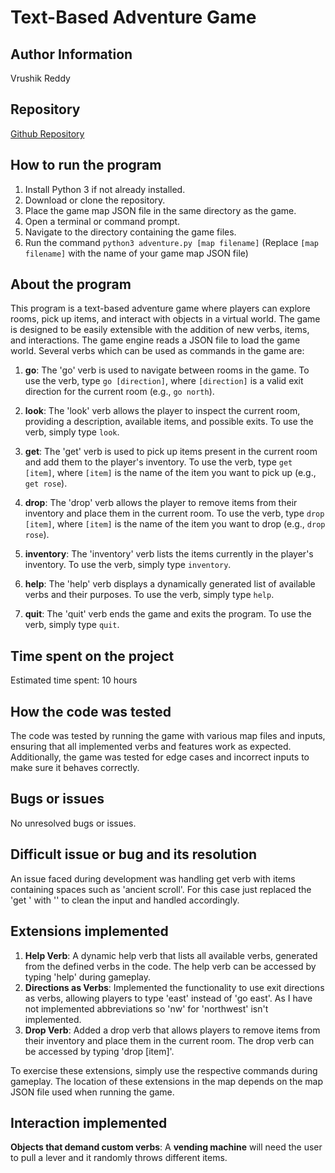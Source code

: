 # Text-Based Adventure Game

## Author Information
Vrushik Reddy

## Repository
[Github Repository](https://github.com/vrushikreddy/python_adventure_game)

## How to run the program
1. Install Python 3 if not already installed.
2. Download or clone the repository.
3. Place the game map JSON file in the same directory as the game.
4. Open a terminal or command prompt.
5. Navigate to the directory containing the game files.
6. Run the command `python3 adventure.py [map filename]` (Replace `[map filename]` with the name of your game map JSON file)

## About the program
This program is a text-based adventure game where players can explore rooms, pick up items, and interact with objects in a virtual world. The game is designed to be easily extensible with the addition of new verbs, items, and interactions. The game engine reads a JSON file to load the game world. Several verbs which can be used as commands in the game are:

1. **go**: The 'go' verb is used to navigate between rooms in the game. To use the verb, type `go [direction]`, where `[direction]` is a valid exit direction for the current room (e.g., `go north`).

2. **look**: The 'look' verb allows the player to inspect the current room, providing a description, available items, and possible exits. To use the verb, simply type `look`.

3. **get**: The 'get' verb is used to pick up items present in the current room and add them to the player's inventory. To use the verb, type `get [item]`, where `[item]` is the name of the item you want to pick up (e.g., `get rose`).

4. **drop**: The 'drop' verb allows the player to remove items from their inventory and place them in the current room. To use the verb, type `drop [item]`, where `[item]` is the name of the item you want to drop (e.g., `drop rose`).

5. **inventory**: The 'inventory' verb lists the items currently in the player's inventory. To use the verb, simply type `inventory`.

6. **help**: The 'help' verb displays a dynamically generated list of available verbs and their purposes. To use the verb, simply type `help`.

7. **quit**: The 'quit' verb ends the game and exits the program. To use the verb, simply type `quit`.

## Time spent on the project
Estimated time spent: 10 hours

## How the code was tested
The code was tested by running the game with various map files and inputs, ensuring that all implemented verbs and features work as expected. Additionally, the game was tested for edge cases and incorrect inputs to make sure it behaves correctly.

## Bugs or issues
No unresolved bugs or issues.

## Difficult issue or bug and its resolution
An issue faced during development was handling get verb with items containing spaces such as 'ancient scroll'. For this case just replaced the 'get ' with '' to clean the input and handled accordingly.

## Extensions implemented
1. **Help Verb**: A dynamic help verb that lists all available verbs, generated from the defined verbs in the code. The help verb can be accessed by typing 'help' during gameplay.
2. **Directions as Verbs**: Implemented the functionality to use exit directions as verbs, allowing players to type 'east' instead of 'go east'. As I have not implemented abbreviations so 'nw' for 'northwest' isn't implemented.
3. **Drop Verb**: Added a drop verb that allows players to remove items from their inventory and place them in the current room. The drop verb can be accessed by typing 'drop [item]'.

To exercise these extensions, simply use the respective commands during gameplay. The location of these extensions in the map depends on the map JSON file used when running the game.


## Interaction implemented
**Objects that demand custom verbs**: A **vending machine** will need the user to pull a lever and it randomly throws different items.
